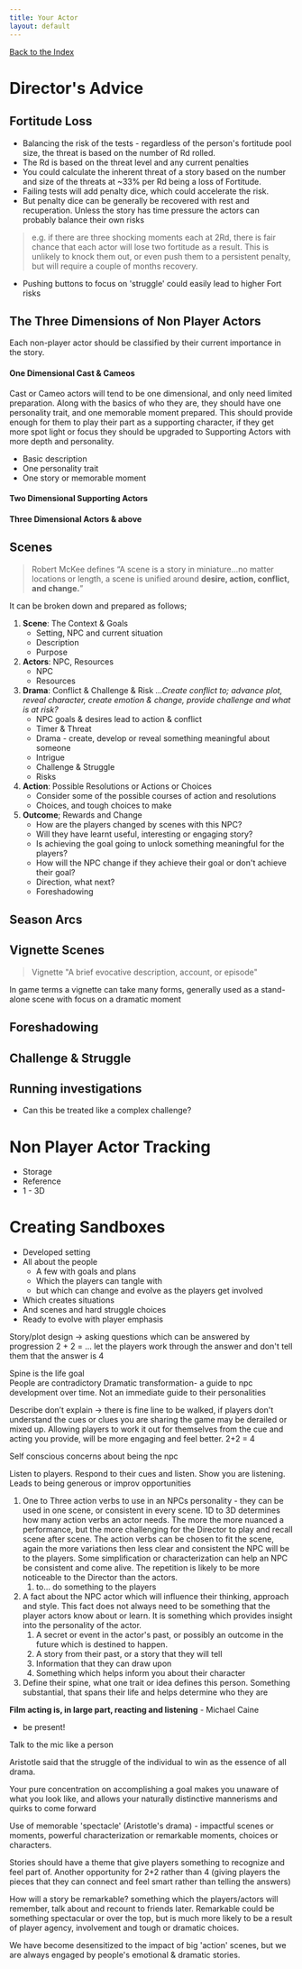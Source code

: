 ```yaml
---
title: Your Actor
layout: default
---
```


[Back to the Index](https://genecloud1485.github.io/Drama-in-History/)

# Director's Advice



## Fortitude Loss
- Balancing the risk of the tests - regardless of the person's fortitude pool size, the threat is based on the number of Rd rolled.
- The Rd is based on the threat level and any current penalties
- You could calculate the inherent threat of a story based on the number and size of the threats at ~33% per Rd being a loss of Fortitude.
- Failing tests will add penalty dice, which could accelerate the risk. 
- But penalty dice can be generally be recovered with rest and recuperation. Unless the story has time pressure the actors can probably balance their own risks
> e.g. if there are three shocking moments each at 2Rd, there is fair chance that each actor will lose two fortitude as a result. This is unlikely to knock them out, or even push them to a persistent penalty, but will require a couple of months recovery.

- Pushing buttons to focus on 'struggle' could easily lead to higher Fort risks



## The Three Dimensions of Non Player Actors
Each non-player actor should be classified by their current importance in the story. 

#### One Dimensional Cast & Cameos
Cast or Cameo actors will tend to be one dimensional, and only need limited preparation. Along with the basics of who they are, they should have one personality trait, and one memorable moment prepared. This should provide enough for them to play their part as a supporting character, if they get more spot light or focus they should be upgraded to Supporting Actors with more depth and personality.
- Basic description
- One personality trait
- One story or memorable moment

#### Two Dimensional Supporting Actors


#### Three Dimensional Actors & above



## Scenes
> Robert McKee defines “A scene is a story in miniature…no matter locations or length, a scene is unified around **desire, action, conflict, and change.**”

It can be broken down and prepared as follows;

1. **Scene**: The Context & Goals
	- Setting, NPC and current situation
	* Description
	* Purpose
1. **Actors**: NPC, Resources
	* NPC
	* Resources
1. **Drama**: Conflict & Challenge & Risk
    *...Create conflict to; advance plot, reveal character, create emotion & change, provide challenge and what is at risk?*
    * NPC goals & desires lead to action & conflict
	* Timer & Threat
	* Drama - create, develop or reveal something meaningful about someone
	* Intrigue
	* Challenge & Struggle
	* Risks
1. **Action**: Possible Resolutions or Actions or Choices
	* Consider some of the possible courses of action and resolutions
	* Choices, and tough choices to make
1. **Outcome**; Rewards and Change
	* How are the players changed by scenes with this NPC? 
	* Will they have learnt useful, interesting or engaging story? 
	* Is achieving the goal going to unlock something meaningful for the players?
	* How will the NPC change if they achieve their goal or don't achieve their goal?
	* Direction, what next?
	* Foreshadowing

## Season Arcs



## Vignette Scenes
> Vignette  "A brief evocative description, account, or episode"

In game terms a vignette can take many forms, generally used as a stand-alone scene with focus on a dramatic moment

## Foreshadowing

## Challenge & Struggle

## Running investigations
- Can this be treated like a complex challenge?

# Non Player Actor Tracking
- Storage
- Reference
- 1 - 3D


# Creating Sandboxes
- Developed setting
- All about the people
	- A few with goals and plans
	- Which the players can tangle with
	- but which can change and evolve as the players get involved
- Which creates situations
- And scenes and hard struggle choices
- Ready to evolve with player emphasis


Story/plot design -> asking questions which can be answered by progression
2 + 2 = ... let the players work through the answer and don't tell them that the answer is 4


Spine is the life goal  
People are contradictory
Dramatic transformation- a guide to npc development over time. Not an immediate guide to their personalities


Describe don’t explain  -> there is fine line to be walked, if players don't understand the cues or clues you are sharing the game may be derailed or mixed up. Allowing players to work it out for themselves from the cue and acting you provide, will be more engaging and feel better.
2+2 = 4

Self conscious concerns about being the npc  
  

  


Listen to players. Respond to their cues and listen. Show you are listening.  
Leads to being generous or improv opportunities 


1. One to Three action verbs to use in an NPCs personality - they can be used in one scene, or consistent in every scene. 1D to 3D determines how many action verbs an actor needs. The more the more nuanced a performance, but the more challenging for the Director to play and recall scene after scene. The action verbs can be chosen to fit the scene, again the more variations then less clear and consistent the NPC will be to the players. Some simplification or characterization can help an NPC be consistent and come alive. The repetition is likely to be more noticeable to the Director than the actors.
	1. to... do something to the players
2. A fact about the NPC actor which will influence their thinking, approach and style. This fact does not always need to be something that the player actors know about or learn. It is something which provides insight into the personality of the actor.
	1. A secret or event in the actor's past, or possibly an outcome in the future which is destined to happen.
	2. A story from their past, or a story that they will tell
	3. Information that they can draw upon
	4. Something which helps inform you about their character
3. Define their spine, what one trait or idea defines this person. Something substantial, that spans their life and helps determine who they are

**Film acting is, in large part, reacting and listening** - Michael Caine
- be present!

Talk to the mic like a person



Aristotle said that the struggle of the individual to win as the essence of all drama.

Your pure concentration on accomplishing a goal makes you unaware of what you look like, and allows your naturally distinctive mannerisms and quirks to come forward

Use of memorable 'spectacle' (Aristotle's drama) - impactful scenes or moments, powerful characterization or remarkable moments, choices or characters.

Stories should have a theme that give players something to recognize and feel part of. Another opportunity for 2+2 rather than 4 (giving players the pieces that they can connect and feel smart rather than telling the answers)

How will a story be remarkable? something which the players/actors will remember, talk about and recount to friends later. Remarkable could be something spectacular or over the top, but is much more likely to be a result of player agency, involvement and tough or dramatic choices. 

We have become desensitized to the impact of big 'action' scenes, but we are always engaged by people's emotional & dramatic stories.